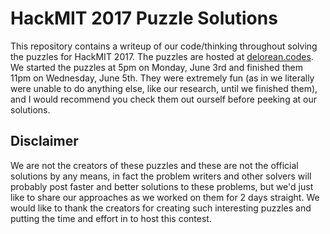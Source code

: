 HackMIT 2017 Puzzle Solutions
=============================

This repository contains a writeup of our code/thinking throughout solving the puzzles for HackMIT 2017. The puzzles are hosted at [delorean.codes](https://delorean.codes). We started the puzzles at 5pm on Monday, June 3rd and finished them 11pm on Wednesday, June 5th. They were extremely fun (as in we literally were unable to do anything else, like our research, until we finished them), and I would recommend you check them out ourself before peeking at our solutions.

Disclaimer
----------

We are not the creators of these puzzles and these are not the official solutions by any means, in fact the problem writers and other solvers will probably post faster and better solutions to these problems, but we'd just like to share our approaches as we worked on them for 2 days straight. We would like to thank the creators for creating such interesting puzzles and putting the time and effort in to host this contest.
